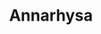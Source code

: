 ---
title: Annarhysa
github: https://github.com/Annarhysa
mode: dark
transition: 3s
archetype:
- Little Bit of Everything
---